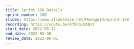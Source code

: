 ```yaml
---
title: Sprint 188 Details
sprint_number: 188
slides: https://www.slideshare.net/ManageIQ/sprint-188
recording: https://youtu.be/KfhRbiQABoY
start_date: 2022-05-17
end_date: 2022-05-30
review_date: 2022-06-01
---
```

